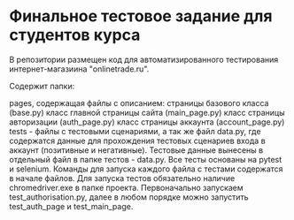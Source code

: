 # Финальное тестовое задание для студентов курса

В репозитории размещен код для автоматизированного тестирования интернет-магазиина "onlinetrade.ru".

Содержит папки:

pages, содержащая файлы с описанием:
страницы базового класса (base.py)
класс главной страницы сайта (main_page.py)
класс страницы авторизации (auth_page.py)
класс страницы аккаунта (account_page.py)
tests -  файлы с тестовыми сценариями, а так же файл data.py, где содержатся данные для прохождения тестовых сценариев входа в аккаунт (позитивные и негативные).
Тестовые данные вынесены в отдельный файл в папке тестов - data.py. 
Все тесты основаны на pytest и selenium. Команды для запуска каждого файла с тестами содержатся в начале файлов. 
Для запуска тестов обязательно наличие chromedriver.exe в папке проекта. 
Первоначально запускаем test_authorisation.py, далее в любом порядке можно запустить test_auth_page и test_main_page.
